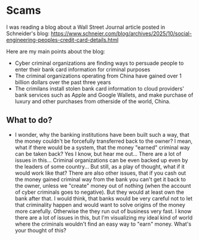 # Scams
I was reading a blog about a Wall Street Journal article posted in Schneider's blog:
https://www.schneier.com/blog/archives/2025/10/social-engineering-peoples-credit-card-details.html

Here are my main points about the blog:
- Cyber criminal organizations are finding ways to persuade people to enter their bank card information for criminal purposes
- The criminal organizations operating from China have gained over 1 billion dollars over the past three years
- The crimilans install stolen bank card information to cloud providers' bank services such as Apple and Google Wallets, and make purchase of luxury and other purchases from otherside of the world, China.

## What to do?
- I wonder, why the banking institutions have been built such a way, that the money couldn't be forcefully transferred back to the owner? I mean, what if there would be a system, that the money "earned" criminal way can be taken back? Yes I know, but hear me out... There are a lot of issues in this... Criminal organizations can be even backed up even by the leaders of some country...  But still, as a play of thought, what if it would work like that? There are also other issues, that if you cash out the money gained criminal way from the bank you can't get it back to the owner, unless we "create" money out of nothing (when the account of cyber criminals goes to negative). But they would at least own the bank after that. I would think, that banks would be very careful not to let that criminality happen and would want to solve origins of the money more carefully. Otherwise the they run out of business very fast. I know there are a lot of issues in this, but I'm visualizing my ideal kind of world where the criminals wouldn't find an easy way to "earn" money. What's your thought of this?

